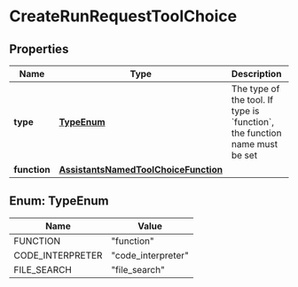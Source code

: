 

# CreateRunRequestToolChoice


## Properties

| Name | Type | Description | Notes |
|------------ | ------------- | ------------- | -------------|
|**type** | [**TypeEnum**](#TypeEnum) | The type of the tool. If type is &#x60;function&#x60;, the function name must be set |  |
|**function** | [**AssistantsNamedToolChoiceFunction**](AssistantsNamedToolChoiceFunction.md) |  |  [optional] |



## Enum: TypeEnum

| Name | Value |
|---- | -----|
| FUNCTION | &quot;function&quot; |
| CODE_INTERPRETER | &quot;code_interpreter&quot; |
| FILE_SEARCH | &quot;file_search&quot; |



